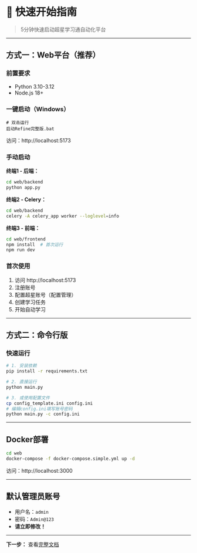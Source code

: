 # 🚀 快速开始指南

> 5分钟快速启动超星学习通自动化平台

---

## 方式一：Web平台（推荐）

### 前置要求
- Python 3.10-3.12
- Node.js 18+

### 一键启动（Windows）

```batch
# 双击运行
启动Refine完整版.bat
```

访问：http://localhost:5173

### 手动启动

**终端1 - 后端：**
```bash
cd web/backend
python app.py
```

**终端2 - Celery：**
```bash
cd web/backend
celery -A celery_app worker --loglevel=info
```

**终端3 - 前端：**
```bash
cd web/frontend
npm install  # 首次运行
npm run dev
```

### 首次使用

1. 访问 http://localhost:5173
2. 注册账号
3. 配置超星账号（配置管理）
4. 创建学习任务
5. 开始自动学习

---

## 方式二：命令行版

### 快速运行

```bash
# 1. 安装依赖
pip install -r requirements.txt

# 2. 直接运行
python main.py

# 3. 或使用配置文件
cp config_template.ini config.ini
# 编辑config.ini填写账号密码
python main.py -c config.ini
```

---

## Docker部署

```bash
cd web
docker-compose -f docker-compose.simple.yml up -d
```

访问：http://localhost:3000

---

## 默认管理员账号

- 用户名：`admin`
- 密码：`Admin@123`
- **请立即修改！**

---

**下一步：** 查看[完整文档](INDEX.md)

